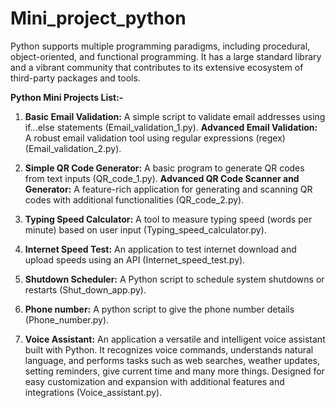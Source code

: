 # Mini_project_python

Python supports multiple programming paradigms, including procedural, object-oriented, and functional programming. It has a large standard library and a vibrant community that contributes to its extensive ecosystem of third-party packages and tools.

**Python Mini Projects List:-**

1. **Basic Email Validation:** A simple script to validate email addresses using if...else statements (Email_validation_1.py).
   **Advanced Email Validation:** A robust email validation tool using regular expressions (regex) (Email_validation_2.py).

2. **Simple QR Code Generator:** A basic program to generate QR codes from text inputs (QR_code_1.py).
   **Advanced QR Code Scanner and Generator:** A feature-rich application for generating and scanning QR codes with additional functionalities (QR_code_2.py).

3. **Typing Speed Calculator:** A tool to measure typing speed (words per minute) based on user input (Typing_speed_calculator.py).

4. **Internet Speed Test:** An application to test internet download and upload speeds using an API (Internet_speed_test.py).

5. **Shutdown Scheduler:** A Python script to schedule system shutdowns or restarts (Shut_down_app.py).

6. **Phone number:** A python script to give the phone number details (Phone_number.py).

7. **Voice Assistant:** An application a versatile and intelligent voice assistant built with Python. It recognizes voice commands, understands natural language, and performs tasks such as web searches, weather updates, setting reminders, give current time and many more things. Designed for easy customization and expansion with additional features and integrations (Voice_assistant.py).

